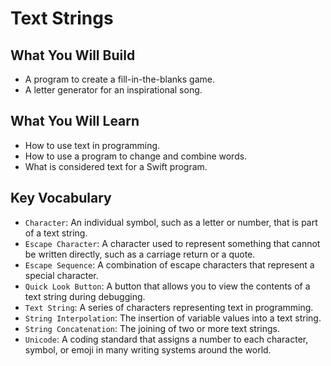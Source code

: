 # Text Strings

## What You Will Build
- A program to create a fill-in-the-blanks game.
- A letter generator for an inspirational song.

## What You Will Learn
- How to use text in programming.
- How to use a program to change and combine words.
- What is considered text for a Swift program.

## Key Vocabulary
- ``Character``: An individual symbol, such as a letter or number, that is part of a text string.
- ``Escape Character``: A character used to represent something that cannot be written directly, such as a carriage return or a quote.
- ``Escape Sequence``: A combination of escape characters that represent a special character.
- ``Quick Look Button``: A button that allows you to view the contents of a text string during debugging.
- ``Text String``: A series of characters representing text in programming.
- ``String Interpolation``: The insertion of variable values into a text string.
- ``String Concatenation``: The joining of two or more text strings.
- ``Unicode``: A coding standard that assigns a number to each character, symbol, or emoji in many writing systems around the world.

